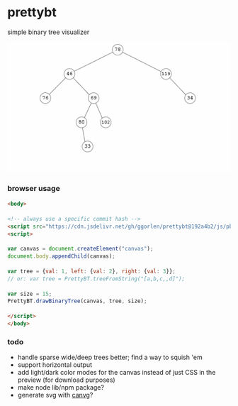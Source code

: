 # prettybt

simple binary tree visualizer

![binary trees](assets/trees.gif)

### browser usage

```html
<body>

<!-- always use a specific commit hash -->
<script src="https://cdn.jsdelivr.net/gh/ggorlen/prettybt@192a4b2/js/pbt.js"></script>
<script>

var canvas = document.createElement("canvas");
document.body.appendChild(canvas);

var tree = {val: 1, left: {val: 2}, right: {val: 3}};
// or: var tree = PrettyBT.treeFromString("[a,b,c,,d]");

var size = 15;
PrettyBT.drawBinaryTree(canvas, tree, size);

</script>
</body>
```

### todo

- handle sparse wide/deep trees better; find a way to squish 'em
- support horizontal output
- add light/dark color modes for the canvas instead of just CSS in the preview (for download purposes)
- make node lib/npm package?
- generate svg with [canvg](https://github.com/canvg/canvg)?
